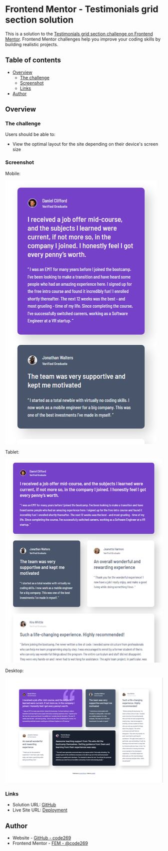 # Frontend Mentor - Testimonials grid section solution

This is a solution to the [Testimonials grid section challenge on Frontend Mentor](https://www.frontendmentor.io/challenges/testimonials-grid-section-Nnw6J7Un7). Frontend Mentor challenges help you improve your coding skills by building realistic projects.

## Table of contents

- [Overview](#overview)
  - [The challenge](#the-challenge)
  - [Screenshot](#screenshot)
  - [Links](#links)
- [Author](#author)

## Overview

### The challenge

Users should be able to:

- View the optimal layout for the site depending on their device's screen size

### Screenshot

Mobile:

![](./images/screenshots/view_mobile.png)

Tablet:

![](./images/screenshots/view_tablet.png)

Desktop:

![](./images/screenshots/view_desktop.png)

### Links

- Solution URL: [GitHub](https://github.com/code269/fem-testimonial-grid)
- Live Site URL: [Deployment](https://code269.github.io/fem-testimonial-grid/)

## Author

- Website - [GitHub - code269](https://github.com/code269)
- Frontend Mentor - [FEM - @code269](https://www.frontendmentor.io/profile/code269)

